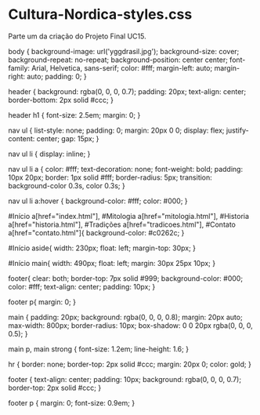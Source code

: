 # Cultura-Nordica-styles.css
Parte um da criação do Projeto Final UC15.

body {
    background-image: url('yggdrasil.jpg');
    background-size: cover;
    background-repeat: no-repeat;
    background-position: center center;
    font-family: Arial, Helvetica, sans-serif;
    color: #fff;
    margin-left: auto;
    margin-right: auto;
    padding: 0;
}

header {
    background: rgba(0, 0, 0, 0.7);
    padding: 20px;
    text-align: center;
    border-bottom: 2px solid #ccc;
}

header h1 {
    font-size: 2.5em;
    margin: 0;
}

nav ul {
    list-style: none;
    padding: 0;
    margin: 20px 0 0;
    display: flex;
    justify-content: center;
    gap: 15px;
}

nav ul li {
    display: inline;
}

nav ul li a {
    color: #fff;
    text-decoration: none;
    font-weight: bold;
    padding: 10px 20px;
    border: 1px solid #fff;
    border-radius: 5px;
    transition: background-color 0.3s, color 0.3s;
}

nav ul li a:hover {
    background-color: #fff;
    color: #000;
}

#Início a[href="index.html"],
#Mitologia a[href="mitologia.html"],
#Historia a[href="historia.html"],
#Tradições a[href="tradicoes.html"],
#Contato a[href="contato.html"]{
background-color: #c0262c;
}

#Início aside{
    width: 230px;
    float: left;
    margin-top: 30px;
}

#Início main{
    width: 490px;
    float: left;
    margin: 30px 25px 10px;
}

footer{
    clear: both;
    border-top: 7px solid #999;
    background-color: #000;
    color: #fff;
    text-align: center;
    padding: 10px;
}

footer p{
    margin: 0;
}

main {
    padding: 20px;
    background: rgba(0, 0, 0, 0.8);
    margin: 20px auto;
    max-width: 800px;
    border-radius: 10px;
    box-shadow: 0 0 20px rgba(0, 0, 0, 0.5);
}

main p, main strong {
    font-size: 1.2em;
    line-height: 1.6;
}

hr {
    border: none;
    border-top: 2px solid #ccc;
    margin: 20px 0;
    color: gold;
}

footer {
    text-align: center;
    padding: 10px;
    background: rgba(0, 0, 0, 0.7);
    border-top: 2px solid #ccc;
}

footer p {
    margin: 0;
    font-size: 0.9em;
}
